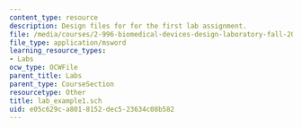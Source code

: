 ```yaml
---
content_type: resource
description: Design files for for the first lab assignment.
file: /media/courses/2-996-biomedical-devices-design-laboratory-fall-2007/e05c629ca8018152dec523634c08b582_lab_example1.sch
file_type: application/msword
learning_resource_types:
- Labs
ocw_type: OCWFile
parent_title: Labs
parent_type: CourseSection
resourcetype: Other
title: lab_example1.sch
uid: e05c629c-a801-8152-dec5-23634c08b582
---
```

